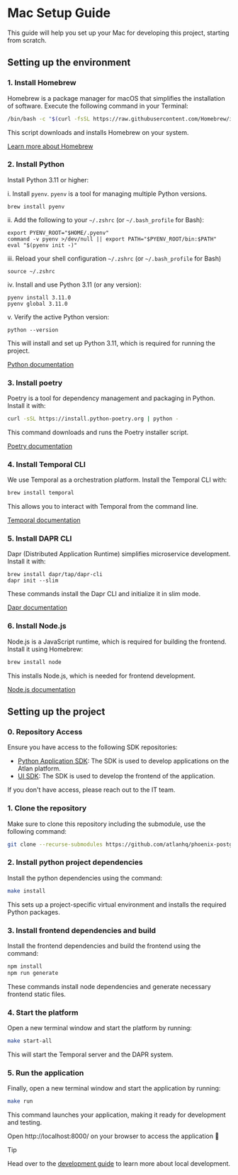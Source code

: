 # Mac Setup Guide

This guide will help you set up your Mac for developing this project, starting from scratch.

## Setting up the environment

### 1. Install Homebrew

Homebrew is a package manager for macOS that simplifies the installation of software. Execute the following command in your Terminal:

```bash
/bin/bash -c "$(curl -fsSL https://raw.githubusercontent.com/Homebrew/install/HEAD/install.sh)"
```

This script downloads and installs Homebrew on your system.

[Learn more about Homebrew](https://brew.sh/)

### 2. Install Python

Install Python 3.11 or higher:

i. Install `pyenv`. `pyenv` is a tool for managing multiple Python versions.
```
brew install pyenv
```
ii. Add the following to your `~/.zshrc` (or `~/.bash_profile` for Bash):
```
export PYENV_ROOT="$HOME/.pyenv"
command -v pyenv >/dev/null || export PATH="$PYENV_ROOT/bin:$PATH"
eval "$(pyenv init -)"
```
iii. Reload your shell configuration `~/.zshrc` (or `~/.bash_profile` for Bash)
```
source ~/.zshrc
```
iv. Install and use Python 3.11 (or any version):
```
pyenv install 3.11.0
pyenv global 3.11.0
```
v. Verify the active Python version:
```
python --version
```


This will install and set up Python 3.11, which is required for running the project.

[Python documentation](https://docs.python.org/3.11/)

### 3. Install poetry

Poetry is a tool for dependency management and packaging in Python. Install it with:

```bash
curl -sSL https://install.python-poetry.org | python -
```
This command downloads and runs the Poetry installer script.

[Poetry documentation](https://python-poetry.org/docs/)

### 4. Install Temporal CLI

We use Temporal as a orchestration platform. Install the Temporal CLI with:

```bash
brew install temporal
```

This allows you to interact with Temporal from the command line.

[Temporal documentation](https://docs.temporal.io/develop/python)


### 5. Install DAPR CLI

Dapr (Distributed Application Runtime) simplifies microservice development. Install it with:

```
brew install dapr/tap/dapr-cli
dapr init --slim
```
These commands install the Dapr CLI and initialize it in slim mode.

[Dapr documentation](https://docs.dapr.io/)


### 6. Install Node.js

Node.js is a JavaScript runtime, which is required for building the frontend. Install it using Homebrew:
```bash
brew install node
```

This installs Node.js, which is needed for frontend development.

[Node.js documentation](https://nodejs.org/en/docs/)

## Setting up the project

### 0. Repository Access

Ensure you have access to the following SDK repositories:
- [Python Application SDK](https://github.com/atlanhq/application-sdk): The SDK is used to develop applications on the Atlan platform.
- [UI SDK](https://github.com/atlanhq/application-sdk): The SDK is used to develop the frontend of the application.

If you don't have access, please reach out to the IT team.

### 1. Clone the repository

Make sure to clone this repository including the submodule, use the following command:
```bash
git clone --recurse-submodules https://github.com/atlanhq/phoenix-postgres-app.git
```

### 2. Install python project dependencies

Install the python dependencies using the command:
```bash
make install
```
This sets up a project-specific virtual environment and installs the required Python packages.

### 3. Install frontend dependencies and build

Install the frontend dependencies and build the frontend using the command:
```bash
npm install
npm run generate
```
These commands install node dependencies and generate necessary frontend static files.

### 4. Start the platform

Open a new terminal window and start the platform by running:
```bash
make start-all
```

This will start the Temporal server and the DAPR system.

### 5. Run the application

Finally, open a new terminal window and start the application by running:
```bash
make run
```

This command launches your application, making it ready for development and testing.

Open http://localhost:8000/ on your browser to access the application :rocket:

> [!TIP]
> Head over to the [development guide](./DEVELOPMENT.md) to learn more about local development.
